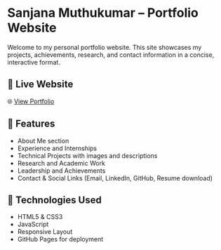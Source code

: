 # Sanjana Muthukumar – Portfolio Website

Welcome to my personal portfolio website. This site showcases my projects, achievements, research, and contact information in a concise, interactive format.

## 🔗 Live Website

🌐 [View Portfolio]([https://sanjanamuthukumar04.github.io/Portfolio-Website/](https://sanjana-muthukumar-portfolio-websit.vercel.app/))

## 📁 Features

- About Me section
- Experience and Internships
- Technical Projects with images and descriptions
- Research and Academic Work  
- Leadership and Achievements 
- Contact & Social Links (Email, LinkedIn, GitHub, Resume download)

## 🚀 Technologies Used

- HTML5 & CSS3  
- JavaScript  
- Responsive Layout  
- GitHub Pages for deployment
